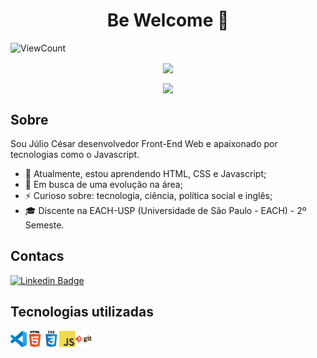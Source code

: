 <h1 align="center">
  Be Welcome 👋  
</h1>

![ViewCount](https://views.whatilearened.today/views/github/Jc3sar/views.svg)

<p align="center">
  <img align="center" src="https://github-readme-stats.vercel.app/api?username=Jc3sar&hide=issues&show_icons=true&count_private=true&show_icons=true&include_all_commits=true&theme=dracula">
</p>
<p align="center">
  <img align="center" src="https://github-readme-stats.vercel.app/api/top-langs/?username=Jc3sar&langs_count=9&layout=compact&hide=HASKELL,PYTHON&text_colorFFFFFF)](https://github.com/Jc3sar/github-readme-stats&theme=dracula">
</p>

## Sobre

Sou Júlio César desenvolvedor Front-End Web e apaixonado por tecnologias como o Javascript.

- 🔭 Atualmente, estou aprendendo HTML, CSS e Javascript;
- 🌱 Em busca de uma evolução na área;
- ⚡ Curioso sobre: tecnologia, ciência, política social e inglês;
- 🎓 Discente na EACH-USP (Universidade de São Paulo - EACH) - 2º Semeste.


## Contacs

<p>
<a href="https://www.linkedin.com/in/júlio-césar-batista/" target="blank"><img alt="Linkedin Badge" src="https://img.shields.io/badge/-Linkedin-563D7C?style=flat-square&logo=Linkedin&logoColor=white&link=https://www.linkedin.com/in/bernardo-pereira-oliveira/"/></a>
</p>


## Tecnologias utilizadas

<div style="display:flex; align-items: center;">
	<img align="left" alt="Visual Studio Code" width="26px" src="https://raw.githubusercontent.com/github/explore/80688e429a7d4ef2fca1e82350fe8e3517d3494d/topics/visual-studio-code/visual-studio-code.png" />
	<img align="left" alt="HTML5" width="26px" src="https://raw.githubusercontent.com/github/explore/80688e429a7d4ef2fca1e82350fe8e3517d3494d/topics/html/html.png" />
	<img align="left" alt="CSS3" width="26px" src="https://raw.githubusercontent.com/github/explore/80688e429a7d4ef2fca1e82350fe8e3517d3494d/topics/css/css.png" />
	<img align="left" alt="JavaScript" width="26px" src="https://raw.githubusercontent.com/github/explore/80688e429a7d4ef2fca1e82350fe8e3517d3494d/topics/javascript/javascript.png" />
	<img align="left" alt="Git" width="26px" src="https://raw.githubusercontent.com/github/explore/80688e429a7d4ef2fca1e82350fe8e3517d3494d/topics/git/git.png" />
</div>
